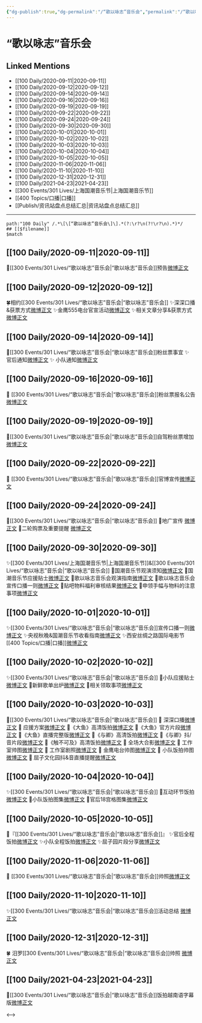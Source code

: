 ```yaml
---
{"dg-publish":true,"dg-permalink":"/“歌以咏志”音乐会","permalink":"/“歌以咏志”音乐会/","created":"2023-04-07T13:47:55.000+08:00","updated":"2023-04-10T16:00:56.000+08:00"}
---
```


# “歌以咏志”音乐会

## Linked Mentions
- [[100 Daily/2020-09-11\|2020-09-11]]
- [[100 Daily/2020-09-12\|2020-09-12]]
- [[100 Daily/2020-09-14\|2020-09-14]]
- [[100 Daily/2020-09-16\|2020-09-16]]
- [[100 Daily/2020-09-19\|2020-09-19]]
- [[100 Daily/2020-09-22\|2020-09-22]]
- [[100 Daily/2020-09-24\|2020-09-24]]
- [[100 Daily/2020-09-30\|2020-09-30]]
- [[100 Daily/2020-10-01\|2020-10-01]]
- [[100 Daily/2020-10-02\|2020-10-02]]
- [[100 Daily/2020-10-03\|2020-10-03]]
- [[100 Daily/2020-10-04\|2020-10-04]]
- [[100 Daily/2020-10-05\|2020-10-05]]
- [[100 Daily/2020-11-06\|2020-11-06]]
- [[100 Daily/2020-11-10\|2020-11-10]]
- [[100 Daily/2020-12-31\|2020-12-31]]
- [[100 Daily/2021-04-23\|2021-04-23]]
- [[300 Events/301 Lives/上海国潮音乐节\|上海国潮音乐节]]
- [[400 Topics/口播\|口播]]
- [[Publish/资讯站盘点总结汇总\|资讯站盘点总结汇总]]


---

```expander
path:"100 Daily" /.*\[\[“歌以咏志”音乐会\]\].*(?:\r?\n(?!\r?\n).*)*/
## [[$filename]]
$match
```
## [[100 Daily/2020-09-11\|2020-09-11]]
🌟[[300 Events/301 Lives/“歌以咏志”音乐会\|“歌以咏志”音乐会]]预告[微博正文](https://m.weibo.cn/6466290670/4548116144200778)

## [[100 Daily/2020-09-12\|2020-09-12]]
🍀相约[[300 Events/301 Lives/“歌以咏志”音乐会\|“歌以咏志”音乐会]]
✨深深口播&获票方式[微博正文](https://m.weibo.cn/6466290670/4548302517307460)
✨金鹰555电台官宣活动[微博正文](https://m.weibo.cn/6466290670/4548292828469125)
✨相关文章分享&获票方式[微博正文](https://m.weibo.cn/6466290670/4548275305189528)

## [[100 Daily/2020-09-14\|2020-09-14]]
💫[[300 Events/301 Lives/“歌以咏志”音乐会\|“歌以咏志”音乐会]]粉丝票事宜
✨ 官后通知[微博正文](https://m.weibo.cn/6466290670/4549182574037731)
✨ 小队通知[微博正文](https://m.weibo.cn/6466290670/4549196634398847)
## [[100 Daily/2020-09-16\|2020-09-16]]
🌟 [[300 Events/301 Lives/“歌以咏志”音乐会\|“歌以咏志”音乐会]]粉丝票报名公告 [微博正文](https://weibo.com/6466290670/JkSyaaoCJ)

## [[100 Daily/2020-09-19\|2020-09-19]]
💫[[300 Events/301 Lives/“歌以咏志”音乐会\|“歌以咏志”音乐会]]自驾粉丝票增加[微博正文](https://m.weibo.cn/6466290670/4550674279304522)
## [[100 Daily/2020-09-22\|2020-09-22]]
🎵 [[300 Events/301 Lives/“歌以咏志”音乐会\|“歌以咏志”音乐会]]官博宣传[微博正文](https://m.weibo.cn/6466290670/4551894229582067)
## [[100 Daily/2020-09-24\|2020-09-24]]
💫[[300 Events/301 Lives/“歌以咏志”音乐会\|“歌以咏志”音乐会]]
🌱地广宣传 [微博正文](https://m.weibo.cn/6466290670/4552739084048586)
🌱二轮购票及重要提醒 [微博正文](https://m.weibo.cn/6466290670/4552623695075981)
## [[100 Daily/2020-09-30\|2020-09-30]]
✨[[300 Events/301 Lives/上海国潮音乐节\|上海国潮音乐节]]&[[300 Events/301 Lives/“歌以咏志”音乐会\|“歌以咏志”音乐会]]
📝国潮音乐节观演须知[微博正文](https://m.weibo.cn/6466290670/4554788317170400)
📝国潮音乐节应援贴士[微博正文](https://m.weibo.cn/6466290670/4554841571727182)
📝歌以咏志音乐会观演指南[微博正文](https://m.weibo.cn/6466290670/4554976317669505)
📝歌以咏志音乐会宣传口播一则[微博正文](https://m.weibo.cn/6466290670/4554839411143808)
📝贴吧物料福利审核结果[微博正文](https://m.weibo.cn/6466290670/4554868361003196)
📝申领手幅与物料的注意事项[微博正文](https://m.weibo.cn/6466290670/4554893265735908)
## [[100 Daily/2020-10-01\|2020-10-01]]
✨[[300 Events/301 Lives/“歌以咏志”音乐会\|“歌以咏志”音乐会]]宣传口播一则[微博正文](https://m.weibo.cn/6466290670/4555251002117145)
✨央视秋晚&国潮音乐节收看指南[微博正文](https://m.weibo.cn/6466290670/4555138570132228)
✨西安丝绸之路国际电影节[[400 Topics/口播\|口播]][微博正文](https://m.weibo.cn/6466290670/4555286814392475)
## [[100 Daily/2020-10-02\|2020-10-02]]
✨[[300 Events/301 Lives/“歌以咏志”音乐会\|“歌以咏志”音乐会]]
💫小队应援贴士[微博正文](https://m.weibo.cn/6466290670/4555657930088360)
💫新鲜歌单出炉[微博正文](https://m.weibo.cn/6466290670/4555682470691345)
💫相关领取事项[微博正文](https://m.weibo.cn/6466290670/4555706524513567)
## [[100 Daily/2020-10-03\|2020-10-03]]
💫[[300 Events/301 Lives/“歌以咏志”音乐会\|“歌以咏志”音乐会]]
🎵 深深口播[微博正文](https://m.weibo.cn/6466290670/4555886465392436)
🎵 应援方案[微博正文](https://m.weibo.cn/6466290670/4555921969647269)
🎵《大鱼》高清饭拍[微博正文](https://m.weibo.cn/6466290670/4556090329533478)
🎵《大鱼》官方片段[微博正文](https://m.weibo.cn/6466290670/4556051929907299)
🎵《大鱼》直播完整版[微博正文](https://m.weibo.cn/6466290670/4556069529196910)
🎵《与卿》高清饭拍[微博正文](https://m.weibo.cn/6466290670/4556082842448978)
🎵《与卿》抖/音片段[微博正文](https://m.weibo.cn/6466290670/4556076920343289)
🎵《触不可及》高清饭拍[微博正文](https://m.weibo.cn/6466290670/4556085987905014)
🎵 全场大合影[微博正文](https://m.weibo.cn/6466290670/4556093876872776)
🎵 工作室帅图[微博正文](https://m.weibo.cn/6466290670/4556102933420348)
🎵 工作室剧照[微博正文](https://m.weibo.cn/6466290670/4556129474707737)
🎵 金鹰电台帅图[微博正文](https://m.weibo.cn/6466290670/4556095560090726)
🎵 小队饭拍帅图[微博正文](https://m.weibo.cn/6466290670/4556102598133563)
🎵 屈子文化园抖&音直播提醒[微博正文](https://m.weibo.cn/6466290670/4556019240535210)
## [[100 Daily/2020-10-04\|2020-10-04]]
✨[[300 Events/301 Lives/“歌以咏志”音乐会\|“歌以咏志”音乐会]]
💫互动环节饭拍[微博正文](https://m.weibo.cn/6466290670/4556237422724549)
💫小队饭拍图集[微博正文](https://m.weibo.cn/6466290670/4556337986406119)
💫官后18宫格图集[微博正文](https://m.weibo.cn/6466290670/4556423273121221)
## [[100 Daily/2020-10-05\|2020-10-05]]
🎵『[[300 Events/301 Lives/“歌以咏志”音乐会\|“歌以咏志”音乐会]]』
✨官后全程饭拍[微博正文](https://m.weibo.cn/6466290670/4556608841716924)
✨小队全程饭拍[微博正文](https://m.weibo.cn/6466290670/4556609450411590)
✨屈子园片段分享[微博正文](https://m.weibo.cn/6466290670/4556692329072488)
## [[100 Daily/2020-11-06\|2020-11-06]]
💫 [[300 Events/301 Lives/“歌以咏志”音乐会\|“歌以咏志”音乐会]]帅照[微博正文](https://m.weibo.cn/6466290670/4568204456236712)
## [[100 Daily/2020-11-10\|2020-11-10]]
✨[[300 Events/301 Lives/“歌以咏志”音乐会\|“歌以咏志”音乐会]]活动总结 [微博正文](https://m.weibo.cn/6466290670/4569721497986483)
## [[100 Daily/2020-12-31\|2020-12-31]]
🍀 汨罗[[300 Events/301 Lives/“歌以咏志”音乐会\|“歌以咏志”音乐会]]帅照 [微博正文](https://weibo.com/6466290670/JAYFfn3lS)

## [[100 Daily/2021-04-23\|2021-04-23]]
💫[[300 Events/301 Lives/“歌以咏志”音乐会\|“歌以咏志”音乐会]]饭拍越南语字幕版[微博正文](https://m.weibo.cn/6466290670/4629195072471661)

<-->